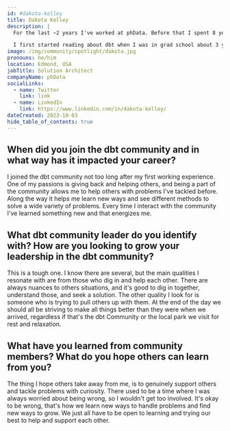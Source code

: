 ```yaml
---
id: #dakota-kelley
title: Dakota Kelley
description: |
  For the last ~2 years I've worked at phData. Before that I spent 8 years working as a Software Developer in the public sector. Currently I'm a Solution Architect, helping our customers and clients implement dbt on Snowflake, working across multiple cloud providers.

  I first started reading about dbt when I was in grad school about 3 years ago. When I began with phData I had a fantastic opportunity to work with dbt. From there I feel in love with the Engineering practices and structure that I always felt were missing from Data Work. Since then, I've been fortunate enough to speak at dbt Coalesce 2022 and I'm speaking again at dbt Coalesce 2023. On top of this, I've written numerous blogs about dbt as well.
image: /img/community/spotlight/dakota.jpg
pronouns: he/him
location: Edmond, USA
jobTitle: Solution Architect
companyName: phData
socialLinks:
  - name: Twitter
    link: link
  - name: LinkedIn
    link: https://www.linkedin.com/in/dakota-kelley/
dateCreated: 2023-10-03
hide_table_of_contents: true
---
```


## When did you join the dbt community and in what way has it impacted your career?

I joined the dbt community not too long after my first working experience. One of my passions is giving back and helping others, and being a part of the community allows me to help others with problems I've tackled before. Along the way it helps me learn new ways and see different methods to solve a wide variety of problems. Every time I interact with the community I've learned something new and that energizes me.

## What dbt community leader do you identify with? How are you looking to grow your leadership in the dbt community?

This is a tough one. I know there are several, but the main qualities I resonate with are from those who dig in and help each other. There are always nuances to others situations, and it's good to dig in together, understand those, and seek a solution. The other quality I look for is someone who is trying to pull others up with them. At the end of the day we should all be striving to make all things better than they were when we arrived, regardless if that's the dbt Community or the local park we visit for rest and relaxation.

## What have you learned from community members? What do you hope others can learn from you?

The thing I hope others take away from me, is to genuinely support others and tackle problems with curiosity. There used to be a time where I was always worried about being wrong, so I wouldn't get too involved. It's okay to be wrong, that's how we learn new ways to handle problems and find new ways to grow. We just all have to be open to learning and trying our best to help and support each other.
